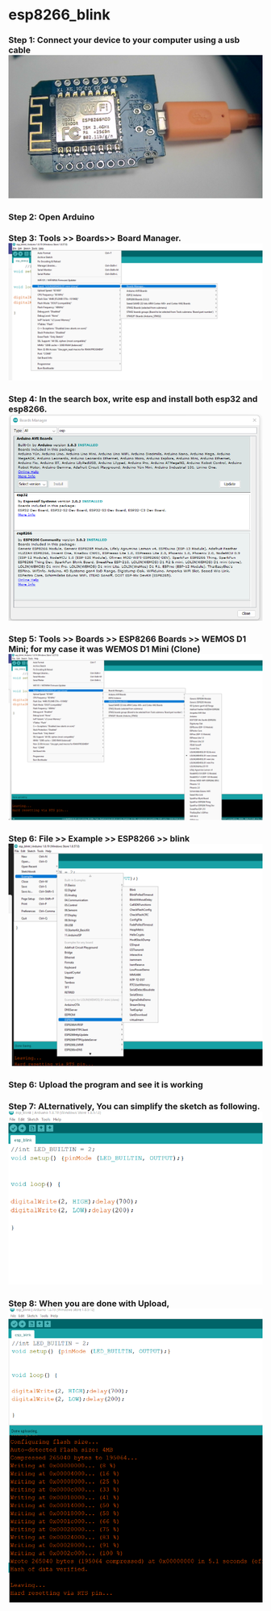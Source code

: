 # esp8266_blink
### Step 1: Connect your device to your computer using a usb cable ![esp8266 WEMOS D1 Mini](1_esp8266.jpg)
### Step 2: Open Arduino 
### Step 3: Tools >> Boards>> Board Manager. ![Board Manager](2_BoardManager.png)
### Step 4: In the search box, write esp and install both esp32 and esp8266. ![Board Manager](3_BoardManager.png)
### Step 5: Tools >> Boards >> ESP8266 Boards >> WEMOS D1 Mini; for my case it was WEMOS D1 Mini (Clone) ![Board Manager](4_BoardManager.png)
### Step 6: File >> Example >> ESP8266 >> blink ![Blink Sketch](5_blink.png)
### Step 6: Upload the program and see it is working
### Step 7: ALternatively, You can simplify the sketch as following. ![Blink Sketch](6_blink.png)
### Step 8: When you are done with Upload, ![You will see a similar window](7_blink.png)
